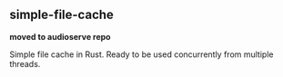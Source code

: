 simple-file-cache
-----------------

**moved to audioserve repo**

Simple file cache in Rust. Ready to be used concurrently from multiple threads.
